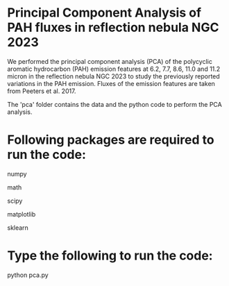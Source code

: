 # Principal Component Analysis of PAH fluxes in reflection nebula NGC 2023
We performed the principal component analysis (PCA) of the polycyclic aromatic hydrocarbon (PAH) emission features at 6.2, 7.7, 8.6, 11.0 and 11.2 micron in the reflection nebula NGC 2023 to study the previously reported variations in the PAH emission. Fluxes of the emission features are taken from Peeters et al. 2017. 

The 'pca' folder contains the data and the python code to perform the PCA analysis.

# Following packages are required to run the code:
numpy

math

scipy

matplotlib

sklearn


# Type the following to run the code:
python pca.py




